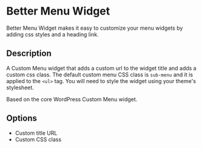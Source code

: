 # Better Menu Widget

Better Menu Widget makes it easy to customize your menu widgets by adding css styles and a heading link.

## Description

A Custom Menu widget that adds a custom url to the widget title and adds a custom css class. The default custom menu CSS class is `sub-menu` and it is applied to the `<ul>` tag. You will need to style the widget using your theme's stylesheet.

Based on the core WordPress Custom Menu widget.

## Options

* Custom title URL
* Custom CSS class
